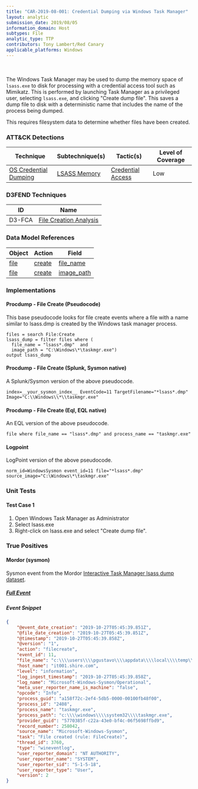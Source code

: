 ```yaml
---
title: "CAR-2019-08-001: Credential Dumping via Windows Task Manager"
layout: analytic
submission_date: 2019/08/05
information_domain: Host
subtypes: File
analytic_type: TTP
contributors: Tony Lambert/Red Canary
applicable_platforms: Windows
---
```

<br><br>
The Windows Task Manager may be used to dump the memory space of `lsass.exe` to disk for processing with a credential access tool such as Mimikatz. This is performed by launching Task Manager as a privileged user, selecting `lsass.exe`, and clicking "Create dump file". This saves a dump file to disk with a deterministic name that includes the name of the process being dumped.

This requires filesystem data to determine whether files have been created.


### ATT&CK Detections

|Technique|Subtechnique(s)|Tactic(s)|Level of Coverage|
|---|---|---|---|
|[OS Credential Dumping](https://attack.mitre.org/techniques/T1003/)|[LSASS Memory](https://attack.mitre.org/techniques/T1003/001/)|[Credential Access](https://attack.mitre.org/tactics/TA0006/)|Low|


### D3FEND Techniques

|ID|Name|
|---|---| 
|D3-FCA | [File Creation Analysis](https://d3fend.mitre.org/technique/d3f:FileCreationAnalysis)| 



### Data Model References

|Object|Action|Field|
|---|---|---|
|[file](/data_model/file) | [create](/data_model/file#create) | [file_name](/data_model/file#file_name) |
|[file](/data_model/file) | [create](/data_model/file#create) | [image_path](/data_model/file#image_path) |



### Implementations

#### Procdump - File Create (Pseudocode)


This base pseudocode looks for file create events where a file with a name similar to lsass.dmp is created by the Windows task manager process.


```
files = search File:Create
lsass_dump = filter files where (
  file_name = "lsass*.dmp"  and
  image_path = "C:\Windows\*\taskmgr.exe")
output lsass_dump
```


#### Procdump - File Create (Splunk, Sysmon native)


A Splunk/Sysmon version of the above pseudocode.


```
index=__your_sysmon_index__ EventCode=11 TargetFilename="*lsass*.dmp" Image="C:\\Windows\\*\\taskmgr.exe"
```


#### Procdump - File Create (Eql, EQL native)


An EQL version of the above pseudocode.


```
file where file_name == "lsass*.dmp" and process_name == "taskmgr.exe"
```


#### Logpoint

LogPoint version of the above pseudocode.


```
norm_id=WindowsSysmon event_id=11 file="*lsass*.dmp" source_image="C:\Windows\*\taskmgr.exe"
```



### Unit Tests

#### Test Case 1

1. Open Windows Task Manager as Administrator
2. Select lsass.exe
3. Right-click on lsass.exe and select "Create dump file".



### True Positives

#### Mordor (sysmon)

Sysmon event from the Mordor [Interactive Task Manager lsass dump dataset](https://github.com/hunters-forge/mordor/blob/master/small_datasets/windows/credential_access/credential_dumping_T1003/interactive_taskmngr_lsass_dump.md).


##### [Full Event](/true_positives/CAR-2019-08-001-mordor-01.json)


##### Event Snippet
```json
{
	"@event_date_creation": "2019-10-27T05:45:39.851Z",
	"@file_date_creation": "2019-10-27T05:45:39.851Z",
	"@timestamp": "2019-10-27T05:45:39.858Z",
	"@version": "1",
	"action": "filecreate",
	"event_id": 11,
	"file_name": "c:\\\\users\\\\pgustavo\\\\appdata\\\\local\\\\temp\\\\lsass.dmp",
	"host_name": "it001.shire.com",
	"level": "information",
	"log_ingest_timestamp": "2019-10-27T05:45:39.858Z",
	"log_name": "Microsoft-Windows-Sysmon/Operational",
	"meta_user_reporter_name_is_machine": "false",
	"opcode": "Info",
	"process_guid": "a158f72c-2ef4-5db5-0000-00100fb48f00",
	"process_id": "2408",
	"process_name": "taskmgr.exe",
	"process_path": "c:\\\\windows\\\\system32\\\\taskmgr.exe",
	"provider_guid": "5770385f-c22a-43e0-bf4c-06f5698ffbd9",
	"record_number": 258042,
	"source_name": "Microsoft-Windows-Sysmon",
	"task": "File created (rule: FileCreate)",
	"thread_id": 3760,
	"type": "wineventlog",
	"user_reporter_domain": "NT AUTHORITY",
	"user_reporter_name": "SYSTEM",
	"user_reporter_sid": "S-1-5-18",
	"user_reporter_type": "User",
	"version": 2
}
```

